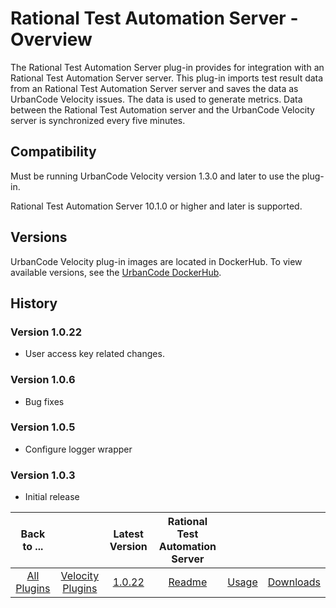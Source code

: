 
# Rational Test Automation Server - Overview

The Rational Test Automation Server plug-in provides for integration with an Rational Test Automation Server server. This plug-in imports test result data from an Rational Test Automation Server server and saves the data as UrbanCode Velocity issues. The data is used to generate metrics. Data between the Rational Test Automation server and the UrbanCode Velocity server is synchronized every five minutes.

## Compatibility

Must be running UrbanCode Velocity version 1.3.0 and later to use the plug-in.

Rational Test Automation Server 10.1.0 or higher and later is supported.

## Versions

UrbanCode Velocity plug-in images are located in DockerHub. To view available versions, see the [UrbanCode DockerHub](https://hub.docker.com/r/urbancode/ucv-ext-rtas/tags).

## History

### Version 1.0.22

* User access key related changes.

### Version 1.0.6

* Bug fixes

### Version 1.0.5

* Configure logger wrapper

### Version 1.0.3

* Initial release



|Back to ...||Latest Version|Rational Test Automation Server |||
| :---: | :---: | :---: | :---: | :---: | :---: |
|[All Plugins](../../index.md)|[Velocity Plugins](../README.md)|[1.0.22](https://raw.githubusercontent.com/UrbanCode/IBM-UCV-PLUGINS/main/files/ucv-ext-rtas/ucv-ext-rtas-1.0.22.tar.zip)|[Readme](README.md)|[Usage](usage.md)|[Downloads](downloads.md)|
